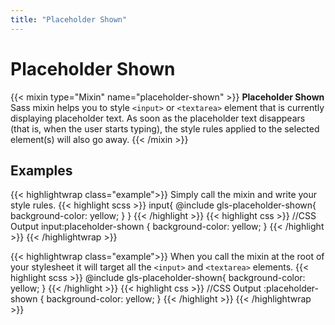 ```yaml
---
title: "Placeholder Shown"
---
```


# Placeholder Shown

{{< mixin type="Mixin" name="placeholder-shown" >}}
**Placeholder Shown** Sass mixin helps you to style `<input>` or `<textarea>` element that is currently displaying placeholder text. 
As soon as the placeholder text disappears (that is, when the user starts typing), the style rules applied to the selected element(s) will also go away.
{{< /mixin >}}

## Examples

{{< highlightwrap class="example">}}
Simply call the mixin and write your style rules.
{{< highlight scss >}}
input{
    @include gls-placeholder-shown{
        background-color: yellow;
    }
}
{{< /highlight >}}
{{< highlight css >}}
//CSS Output
input:placeholder-shown {
    background-color: yellow;
}
{{< /highlight >}}
{{< /highlightwrap >}}

{{< highlightwrap class="example">}}
When you call the mixin at the root of your stylesheet it will target all the `<input>` and `<textarea>` elements.
{{< highlight scss >}}
@include gls-placeholder-shown{
    background-color: yellow;
}
{{< /highlight >}}
{{< highlight css >}}
//CSS Output
:placeholder-shown {
    background-color: yellow;
}
{{< /highlight >}}
{{< /highlightwrap >}}